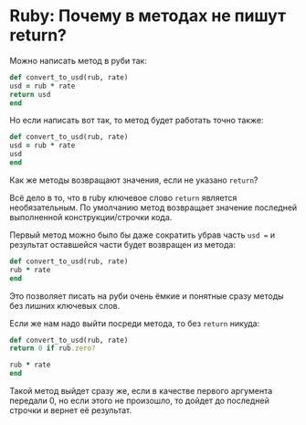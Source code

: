 # Ruby: Почему в методах не пишут return?

Можно написать метод в руби так:

```ruby
def convert_to_usd(rub, rate)
usd = rub * rate
return usd
end
```

Но если написать вот так, то метод будет работать точно также:

```ruby
def convert_to_usd(rub, rate)
usd = rub * rate
usd
end
```

Как же методы возвращают значения, если не указано `return`?

Всё дело в то, что в ruby ключевое слово `return` является необязательным. По умолчанию метод возвращает значение последней выполненной конструкции/строчки кода.

Первый метод можно было бы даже сократить убрав часть `usd =` и результат оставшейся части будет возвращен из метода:

```ruby
def convert_to_usd(rub, rate)
rub * rate
end
```

Это позволяет писать на руби очень ёмкие и понятные сразу методы без лишних ключевых слов.

Если же нам надо выйти посреди метода, то без `return` никуда:

```ruby
def convert_to_usd(rub, rate)
return 0 if rub.zero?

rub * rate
end
```

Такой метод выйдет сразу же, если в качестве первого аргумента передали 0, но если этого не произошло, то дойдет до последней строчки и вернет её результат.
